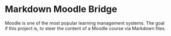 # Markdown Moodle Bridge

Moodle is one of the most popular learning management systems. The goal if this
project is, to steer the content of a Moodle course via Markdown files.
